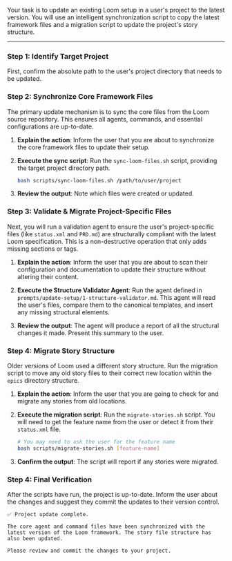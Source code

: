 Your task is to update an existing Loom setup in a user's project to the latest version. You will use an intelligent synchronization script to copy the latest framework files and a migration script to update the project's story structure.

---

### Step 1: Identify Target Project

First, confirm the absolute path to the user's project directory that needs to be updated.

### Step 2: Synchronize Core Framework Files

The primary update mechanism is to sync the core files from the Loom source repository. This ensures all agents, commands, and essential configurations are up-to-date.

1.  **Explain the action**: Inform the user that you are about to synchronize the core framework files to update their setup.

2.  **Execute the sync script**: Run the `sync-loom-files.sh` script, providing the target project directory path.

    ```bash
    bash scripts/sync-loom-files.sh /path/to/user/project
    ```

3.  **Review the output**: Note which files were created or updated.

### Step 3: Validate & Migrate Project-Specific Files

Next, you will run a validation agent to ensure the user's project-specific files (like `status.xml` and `PRD.md`) are structurally compliant with the latest Loom specification. This is a non-destructive operation that only adds missing sections or tags.

1.  **Explain the action**: Inform the user that you are about to scan their configuration and documentation to update their structure without altering their content.

2.  **Execute the Structure Validator Agent**: Run the agent defined in `prompts/update-setup/1-structure-validator.md`. This agent will read the user's files, compare them to the canonical templates, and insert any missing structural elements.

3.  **Review the output**: The agent will produce a report of all the structural changes it made. Present this summary to the user.

### Step 4: Migrate Story Structure

Older versions of Loom used a different story structure. Run the migration script to move any old story files to their correct new location within the `epics` directory structure.

1.  **Explain the action**: Inform the user that you are going to check for and migrate any stories from old locations.

2.  **Execute the migration script**: Run the `migrate-stories.sh` script. You will need to get the feature name from the user or detect it from their `status.xml` file.

    ```bash
    # You may need to ask the user for the feature name
    bash scripts/migrate-stories.sh [feature-name]
    ```

3.  **Confirm the output**: The script will report if any stories were migrated.

### Step 4: Final Verification

After the scripts have run, the project is up-to-date. Inform the user about the changes and suggest they commit the updates to their version control.

```
✅ Project update complete.

The core agent and command files have been synchronized with the latest version of the Loom framework. The story file structure has also been updated.

Please review and commit the changes to your project.
```
